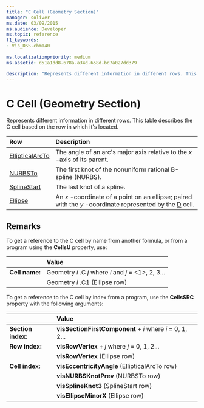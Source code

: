 ```yaml
---
title: "C Cell (Geometry Section)" 
manager: soliver
ms.date: 03/09/2015
ms.audience: Developer
ms.topic: reference
f1_keywords:
- Vis_DSS.chm140
 
ms.localizationpriority: medium
ms.assetid: d51a1dd8-678a-a34d-658d-bd7a027dd379

description: "Represents different information in different rows. This table describes the C cell based on the row in which it's located."
---
```


# C Cell (Geometry Section)

Represents different information in different rows. This table describes the C cell based on the row in which it's located.
  
|Row|Description|
|:-----|:-----|
|[EllipticalArcTo](ellipticalarcto-row-geometry-section.md) <br/> | The angle of an arc's major axis relative to the *x* -axis of its parent. |
|[NURBSTo](nurbsto-row-geometry-section.md) <br/> | The first knot of the nonuniform rational B-spline (NURBS). |
|[SplineStart](splinestart-row-geometry-section.md) <br/> | The last knot of a spline. |
|[Ellipse](ellipse-row-geometry-section.md) <br/> | An *x* -coordinate of a point on an ellipse; paired with the *y* -coordinate represented by the [D](d-cell-geometry-section.md) cell. |

## Remarks

To get a reference to the C cell by name from another formula, or from a program using the **CellsU** property, use:
  
||Value |
|:-----|:-----|
| **Cell name:**  <br/> | Geometry *i* .C *j*           where *i* and *j* = <1>, 2, 3... |
|| Geometry *i* .C1 (Ellipse row)  <br/> |

To get a reference to the C cell by index from a program, use the **CellsSRC** property with the following arguments:
  
||Value |
|:-----|:-----|
| **Section index:**  <br/> |**visSectionFirstComponent** + *i*           where *i* = 0, 1, 2... |
| **Row index:**  <br/> |**visRowVertex** + *j*           where *j* = 0, 1, 2... |
||**visRowVertex** (Ellipse row)  <br/> |
| **Cell index:**  <br/> |**visEccentricityAngle** (EllipticalArcTo row)  <br/> |
||**visNURBSKnotPrev** (NURBSTo row)  <br/> |
||**visSplineKnot3** (SplineStart row)  <br/> |
||**visEllipseMinorX** (Ellipse row)  <br/> |
